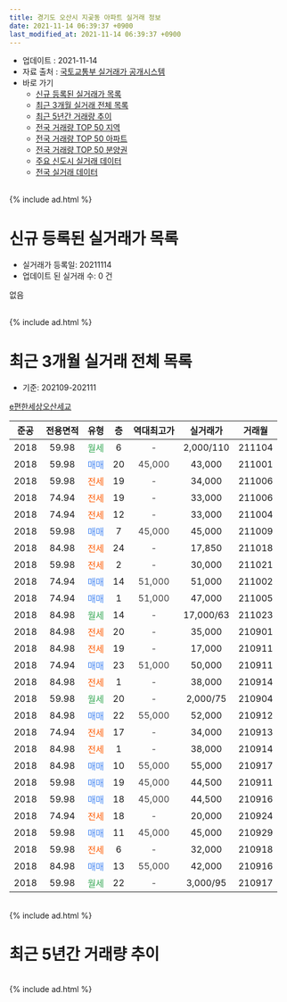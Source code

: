 ```yaml
---
title: 경기도 오산시 지곶동 아파트 실거래 정보
date: 2021-11-14 06:39:37 +0900
last_modified_at: 2021-11-14 06:39:37 +0900
---
```


* 업데이트 : 2021-11-14
* 자료 출처 : [국토교통부 실거래가 공개시스템](http://rt.molit.go.kr)
* 바로 가기
    * [신규 등록된 실거래가 목록](#신규-등록된-실거래가-목록)
    * [최근 3개월 실거래 전체 목록](#최근-3개월-실거래-전체-목록)
    * [최근 5년간 거래량 추이](#최근-5년간-거래량-추이)
    * [전국 거래량 TOP 50 지역](https://inasie.github.io/apt-trade-info/최근-3개월-전국에서-가장-거래가-많이-발생한-지역)
    * [전국 거래량 TOP 50 아파트](https://inasie.github.io/apt-trade-info/최근-3개월-전국에서-가장-거래가-많이-발생한-아파트)
    * [전국 거래량 TOP 50 분양권](https://inasie.github.io/apt-trade-info/최근-3개월-전국에서-가장-거래가-많이-발생한-분양권)
    * [주요 신도시 실거래 데이터](https://inasie.github.io/apt-trade-info/주요-신도시)
    * [전국 실거래 데이터](https://inasie.github.io/apt-trade-info/전국)
<br>
{% include ad.html %}
<br>

# 신규 등록된 실거래가 목록
* 실거래가 등록일: 20211114
* 업데이트 된 실거래 수: 0 건

없음

<br>
{% include ad.html %}
<br>

# 최근 3개월 실거래 전체 목록
* 기준: 202109-202111


[e편한세상오산세교](https://search.naver.com/search.naver?query=%EA%B2%BD%EA%B8%B0%EB%8F%84+%EC%98%A4%EC%82%B0%EC%8B%9C+%EC%A7%80%EA%B3%B6%EB%8F%99+e%ED%8E%B8%ED%95%9C%EC%84%B8%EC%83%81%EC%98%A4%EC%82%B0%EC%84%B8%EA%B5%90)

|준공|전용면적|유형|층|역대최고가|실거래가|거래월|
|:---:|:---:|:---:|:---:|:---:|:---:|:---:|
|2018|59.98|<span style="color:#34a853">월세</span>|6|<span style="color:#444444">-</span>|2,000/110|211104|
|2018|59.98|<span style="color:#4285f3">매매</span>|20|<span style="color:#444444">45,000</span>|43,000|211001|
|2018|59.98|<span style="color:#ff5a00">전세</span>|19|<span style="color:#444444">-</span>|34,000|211006|
|2018|74.94|<span style="color:#ff5a00">전세</span>|19|<span style="color:#444444">-</span>|33,000|211006|
|2018|74.94|<span style="color:#ff5a00">전세</span>|12|<span style="color:#444444">-</span>|33,000|211004|
|2018|59.98|<span style="color:#4285f3">매매</span>|7|<span style="color:#444444">45,000</span>|45,000|211009|
|2018|84.98|<span style="color:#ff5a00">전세</span>|24|<span style="color:#444444">-</span>|17,850|211018|
|2018|59.98|<span style="color:#ff5a00">전세</span>|2|<span style="color:#444444">-</span>|30,000|211021|
|2018|74.94|<span style="color:#4285f3">매매</span>|14|<span style="color:#444444">51,000</span>|51,000|211002|
|2018|74.94|<span style="color:#4285f3">매매</span>|1|<span style="color:#444444">51,000</span>|47,000|211005|
|2018|84.98|<span style="color:#34a853">월세</span>|14|<span style="color:#444444">-</span>|17,000/63|211023|
|2018|84.98|<span style="color:#ff5a00">전세</span>|20|<span style="color:#444444">-</span>|35,000|210901|
|2018|84.98|<span style="color:#ff5a00">전세</span>|19|<span style="color:#444444">-</span>|17,000|210911|
|2018|74.94|<span style="color:#4285f3">매매</span>|23|<span style="color:#444444">51,000</span>|50,000|210911|
|2018|84.98|<span style="color:#ff5a00">전세</span>|1|<span style="color:#444444">-</span>|38,000|210914|
|2018|59.98|<span style="color:#34a853">월세</span>|20|<span style="color:#444444">-</span>|2,000/75|210904|
|2018|84.98|<span style="color:#4285f3">매매</span>|22|<span style="color:#444444">55,000</span>|52,000|210912|
|2018|74.94|<span style="color:#ff5a00">전세</span>|17|<span style="color:#444444">-</span>|34,000|210913|
|2018|84.98|<span style="color:#ff5a00">전세</span>|1|<span style="color:#444444">-</span>|38,000|210914|
|2018|84.98|<span style="color:#4285f3">매매</span>|10|<span style="color:#444444">55,000</span>|55,000|210917|
|2018|59.98|<span style="color:#4285f3">매매</span>|19|<span style="color:#444444">45,000</span>|44,500|210911|
|2018|59.98|<span style="color:#4285f3">매매</span>|18|<span style="color:#444444">45,000</span>|44,500|210916|
|2018|74.94|<span style="color:#ff5a00">전세</span>|18|<span style="color:#444444">-</span>|20,000|210924|
|2018|59.98|<span style="color:#4285f3">매매</span>|11|<span style="color:#444444">45,000</span>|45,000|210929|
|2018|59.98|<span style="color:#ff5a00">전세</span>|6|<span style="color:#444444">-</span>|32,000|210918|
|2018|84.98|<span style="color:#4285f3">매매</span>|13|<span style="color:#444444">55,000</span>|42,000|210916|
|2018|59.98|<span style="color:#34a853">월세</span>|22|<span style="color:#444444">-</span>|3,000/95|210917|


<br>
{% include ad.html %}
<br>

# 최근 5년간 거래량 추이


<div style="width:100%;">
    <canvas id="deal_progress" height="200"></canvas>
</div>

<script>
new Chart(document.getElementById("deal_progress"), {
    type: 'line',
    data: {
        labels: ['201611','201612','201701','201702','201703','201704','201705','201706','201707','201708','201709','201710','201711','201712','201801','201802','201803','201804','201805','201806','201807','201808','201809','201810','201811','201812','201901','201902','201903','201904','201905','201906','201907','201908','201909','201910','201911','201912','202001','202002','202003','202004','202005','202006','202007','202008','202009','202010','202011','202012','202101','202102','202103','202104','202105','202106','202107','202108','202109','202110','202111'],
        datasets: [{
            label: '매매',
            pointRadius: 1,
            data: [0, 0, 0, 0, 0, 0, 0, 0, 0, 0, 0, 0, 0, 0, 30, 1, 0, 2, 13, 26, 206, 48, 8, 14, 7, 5, 6, 10, 8, 16, 12, 7, 5, 5, 10, 9, 5, 11, 21, 69, 68, 53, 60, 62, 29, 24, 14, 14, 16, 18, 15, 12, 16, 26, 37, 30, 25, 10, 7, 4, 0],
            borderColor: "rgba(255, 201, 14, 1)",
            backgroundColor: "rgba(255, 201, 14, 0.5)",
            fill: false,
            lineTension: 0
        },{
            label: '전월세',
            pointRadius: 1,
            data: [0, 0, 0, 0, 0, 0, 0, 0, 0, 0, 0, 0, 0, 0, 2, 6, 17, 69, 62, 29, 8, 4, 2, 3, 2, 1, 3, 3, 3, 3, 7, 5, 6, 9, 4, 4, 8, 2, 4, 18, 20, 20, 33, 16, 10, 2, 3, 2, 2, 3, 4, 0, 2, 18, 14, 9, 6, 11, 9, 6, 1],
            borderColor: "rgba(0, 141, 185, 1)",
            backgroundColor: "rgba(0, 141, 185, 0.5)",
            fill: false,
            lineTension: 0
        }
        ]
    },
    options: {
        responsive: true,
        title: {
            display: false
        },
        tooltips: {
            mode: 'index',
            intersect: false
        },
        hover: {
            mode: 'nearest',
            intersect: true
        },
        scales: {
            xAxes: [{
                display: true,
                scaleLabel: {
                    display: true,
                    labelString: '년/월'
                }
            }],
            yAxes: [{
                display: true,
                ticks: {
                    suggestedMin: 0,
                },
                scaleLabel: {
                    display: true,
                    labelString: '실거래 수'
                }
            }]
        }
    }
});

</script>


<br>
{% include ad.html %}
<br>

